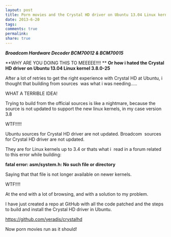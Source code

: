```yaml
---
layout: post
title: Porn movies and the Crystal HD driver on Ubuntu 13.04 Linux kernel 3.8.0-25
date: 2013-6-20
tags: 
comments: true
permalink:
share: true
---
```


**_Broadcom Hardware Decoder BCM70012 & BCM70015_**

**WHY ARE YOU DOING THIS TO MEEEEE!!!! **
**Or how i hated the Crystal HD driver on Ubuntu 13.04 Linux kernel 3.8.0-25**

After a lot of retries to get the right experience with Crystal HD at Ubuntu, i thought that building from sources  was what i was needing.....

WHAT A TERRIBLE IDEA!

Trying to build from the official sources is like a nightmare, because the source is not updated to support the new linux kernels, in my case version 3.8

WTF!!!!!

Ubuntu sources for Crystal HD driver are not updated.
Broadcom  sources for Crystal HD driver are not updated.

They are for Linux kernels up to 3.4 or thats what i  read in a forum related to this error while building:

**fatal error: asm/system.h: No such file or directory**

Saying that that file is not longer available on newer kernels.

WTF!!!!

At the end with a lot of browsing, and with a solution to my problem.

I have just created a repo at GitHub with all the code patched and the steps to build and install the Crystal HD driver in Ubuntu.

https://github.com/yeradis/crystalhd

Now porn movies run as it should!
